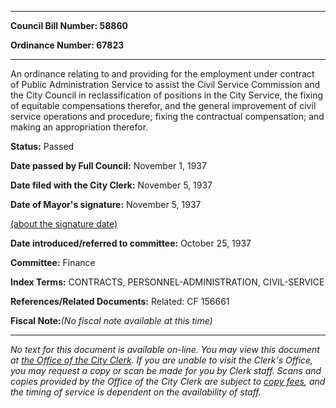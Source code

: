 

********

**Council Bill Number: 58860**
   
**Ordinance Number: 67823**
********

 An ordinance relating to and providing for the employment under contract of Public Administration Service to assist the Civil Service Commission and the City Council in reclassification of positions in the City Service, the fixing of equitable compensations therefor, and the general improvement of civil service operations and procedure; fixing the contractual compensation; and making an appropriation therefor.

**Status:** Passed
   
**Date passed by Full Council:** November 1, 1937
   
**Date filed with the City Clerk:** November 5, 1937
   
**Date of Mayor's signature:** November 5, 1937
   
[(about the signature date)](/~public/approvaldate.htm)
   
   
   
**Date introduced/referred to committee:** October 25, 1937
   
**Committee:** Finance
   
   
**Index Terms:** CONTRACTS, PERSONNEL-ADMINISTRATION, CIVIL-SERVICE

**References/Related Documents:** Related: CF 156661

**Fiscal Note:**_(No fiscal note available at this time)_
********

_No text for this document is available on-line. You may view this document at [the Office of the City Clerk](http://www.seattle.gov/leg/clerk/contactUs.htm). If you are unable to visit the Clerk's Office, you may request a copy or scan be made for you by Clerk staff. Scans and copies provided by the Office of the City Clerk are subject to [copy fees](http://clerk.seattle.gov/~public/clerkfees.htm), and the timing of service is dependent on the availability of staff._

